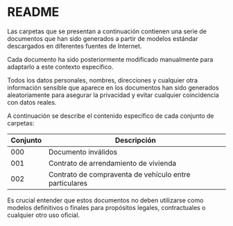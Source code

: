 # README

Las carpetas que se presentan a continuación contienen una serie de documentos que han sido generados a partir de
modelos estándar descargados en diferentes fuentes de Internet.

Cada documento ha sido posteriormente modificado manualmente para adaptarlo a este contexto específico.

Todos los datos personales, nombres, direcciones y cualquier otra información sensible que aparece en los documentos han
sido generados aleatoriamente para asegurar la privacidad y evitar cualquier coincidencia con datos reales.

A continuación se describe el contenido específico de cada conjunto de carpetas:

| Conjunto | Descripción                                            |
|----------|--------------------------------------------------------|
| 000      | Documento inválidos                                    |
| 001      | Contrato de arrendamiento de vivienda                  |
| 002      | Contrato de compraventa de vehículo entre particulares |

Es crucial entender que estos documentos no deben utilizarse como modelos definitivos o finales para propósitos legales,
contractuales o cualquier otro uso oficial.
